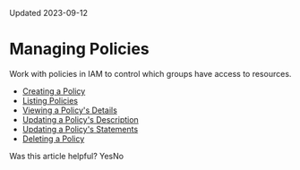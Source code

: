 Updated 2023-09-12
# Managing Policies
Work with policies in IAM to control which groups have access to resources.
  * [Creating a Policy](https://docs.oracle.com/en-us/iaas/Content/Identity/policymgmt/managingpolicies_topic-To_create_a_policy.htm#To_create_a_policy "Create IAM policies to manage access to OCI resources.")
  * [Listing Policies](https://docs.oracle.com/en-us/iaas/Content/Identity/policymgmt/managingpolicies_topic-To_get_a_list_of_your_policies.htm#To_get_a_list_of_your_policies "List the policies in an IAM compartment.")
  * [Viewing a Policy's Details](https://docs.oracle.com/en-us/iaas/Content/Identity/policymgmt/managingpolicies_topic-view_policy_details.htm#view_policy "View details of an IAM policy.")
  * [Updating a Policy's Description](https://docs.oracle.com/en-us/iaas/Content/Identity/policymgmt/managingpolicies_topic-To_update_the_description_for_an_existing_policy.htm#To_update_the_description_for_an_existing_policy "Update the description for an IAM policy.")
  * [Updating a Policy's Statements](https://docs.oracle.com/en-us/iaas/Content/Identity/policymgmt/managingpolicies_topic-To_update_the_statements_in_an_existing_policy.htm#To_update_the_statements_in_an_existing_policy "Update the statements in an IAM policy.")
  * [Deleting a Policy](https://docs.oracle.com/en-us/iaas/Content/Identity/policymgmt/managingpolicies_topic-To_delete_a_policy.htm#To_delete_a_policy "Delete an IAM policy.")


Was this article helpful?
YesNo

